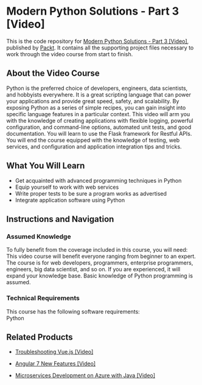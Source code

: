 # Modern Python Solutions - Part 3 [Video]
This is the code repository for [Modern Python Solutions - Part 3 [Video]](https://www.packtpub.com/application-development/modern-python-solutions-part-3-video?utm_source=github&utm_medium=repository&utm_campaign=9781788297936), published by [Packt](https://www.packtpub.com/?utm_source=github). It contains all the supporting project files necessary to work through the video course from start to finish.
## About the Video Course
Python is the preferred choice of developers, engineers, data scientists, and hobbyists everywhere. It is a great scripting language that can power your applications and provide great speed, safety, and scalability. By exposing Python as a series of simple recipes, you can gain insight into specific language features in a particular context. This video will arm you with the knowledge of creating applications with flexible logging, powerful configuration, and command-line options, automated unit tests, and good documentation. You will learn to use the Flask framework for Restful APIs. You will end the course equipped with the knowledge of testing, web services, and configuration and application integration tips and tricks.

<H2>What You Will Learn</H2>
<DIV class=book-info-will-learn-text>
<UL>
<LI>Get acquainted with advanced programming techniques in Python 
<LI>Equip yourself to work with web services 
<LI>Write proper tests to be sure a program works as advertised 
<LI>Integrate application software using Python </LI></UL></DIV>

## Instructions and Navigation
### Assumed Knowledge
To fully benefit from the coverage included in this course, you will need:<br/>
This video course will benefit everyone ranging from beginner to an expert. The course is for web developers, programmers, enterprise programmers, engineers, big data scientist, and so on. If you are experienced, it will expand your knowledge base. Basic knowledge of Python programming is assumed.
### Technical Requirements
This course has the following software requirements:<br/>
Python

## Related Products
* [Troubleshooting Vue.js [Video]](https://www.packtpub.com/application-development/troubleshooting-vuejs-video?utm_source=github&utm_medium=repository&utm_campaign=9781788993531)

* [Angular 7 New Features [Video]](https://www.packtpub.com/web-development/angular-7-new-features-video?utm_source=github&utm_medium=repository&utm_campaign=9781789619683)

* [Microservices Development on Azure with Java [Video]](https://www.packtpub.com/virtualization-and-cloud/microservices-development-azure-java-video?utm_source=github&utm_medium=repository&utm_campaign=9781789808858)

